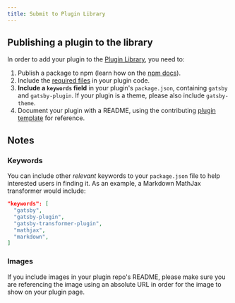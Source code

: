 ```yaml
---
title: Submit to Plugin Library
---
```


## Publishing a plugin to the library

In order to add your plugin to the [Plugin Library](/plugins/), you need to:

1. Publish a package to npm (learn how on the [npm docs](https://docs.npmjs.com/getting-started/publishing-npm-packages)).
2. Include the [required files](/docs/files-gatsby-looks-for-in-a-plugin/) in your plugin code.
3. **Include a `keywords` field** in your plugin's `package.json`, containing `gatsby` and `gatsby-plugin`. If your plugin is a theme, please also include `gatsby-theme`.
4. Document your plugin with a README, using the contributing [plugin template](/contributing/how-to-write-a-plugin-readme/) for reference.

## Notes

### Keywords

You can include other _relevant_ keywords to your `package.json` file to help interested users in finding it. As an example, a Markdown MathJax transformer would include:

```json:title=package.json
"keywords": [
  "gatsby",
  "gatsby-plugin",
  "gatsby-transformer-plugin",
  "mathjax",
  "markdown",
]
```

### Images

If you include images in your plugin repo's README, please make sure you are referencing the image using an absolute URL in order for the image to show on your plugin page.
